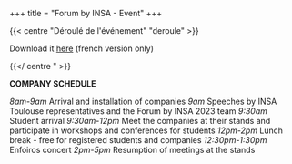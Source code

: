 +++
title = "Forum by INSA - Event"
+++

{{< centre "Déroulé de l'événement" "deroule" >}}

Download it [here](https://drive.google.com/file/d/1GCnPScfsOKKbcAKk_FpbK0nypGpVKsw0/view?usp=drive_link) (french version only)

{{</ centre " >}}

**COMPANY SCHEDULE**

*8am-9am* Arrival and installation of companies
*9am* Speeches by INSA Toulouse representatives and the Forum by INSA 2023 team
*9:30am* Student arrival
*9:30am-12pm* Meet the companies at their stands and participate in workshops and conferences for students
*12pm-2pm* Lunch break - free for registered students and companies
*12:30pm-1:30pm* Enfoiros concert
*2pm-5pm* Resumption of meetings at the stands
